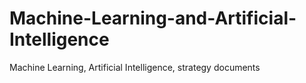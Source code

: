 # Machine-Learning-and-Artificial-Intelligence
Machine Learning, Artificial Intelligence, strategy documents
